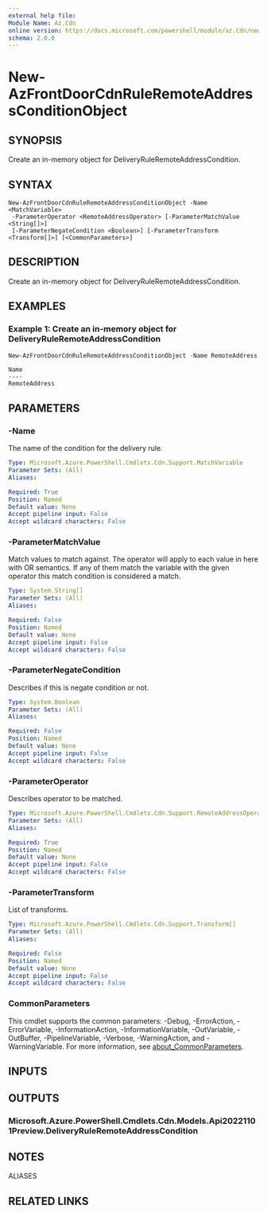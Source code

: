 ```yaml
---
external help file:
Module Name: Az.Cdn
online version: https://docs.microsoft.com/powershell/module/az.Cdn/new-AzFrontDoorCdnRuleRemoteAddressConditionObject
schema: 2.0.0
---
```


# New-AzFrontDoorCdnRuleRemoteAddressConditionObject

## SYNOPSIS
Create an in-memory object for DeliveryRuleRemoteAddressCondition.

## SYNTAX

```
New-AzFrontDoorCdnRuleRemoteAddressConditionObject -Name <MatchVariable>
 -ParameterOperator <RemoteAddressOperator> [-ParameterMatchValue <String[]>]
 [-ParameterNegateCondition <Boolean>] [-ParameterTransform <Transform[]>] [<CommonParameters>]
```

## DESCRIPTION
Create an in-memory object for DeliveryRuleRemoteAddressCondition.

## EXAMPLES

### Example 1: Create an in-memory object for DeliveryRuleRemoteAddressCondition
```powershell
New-AzFrontDoorCdnRuleRemoteAddressConditionObject -Name RemoteAddress -ParameterOperator GeoMatch -ParameterMatchValue BJ -ParameterNegateCondition $False -ParameterTransform Lowercase
```

```output
Name
----
RemoteAddress
```



## PARAMETERS

### -Name
The name of the condition for the delivery rule.

```yaml
Type: Microsoft.Azure.PowerShell.Cmdlets.Cdn.Support.MatchVariable
Parameter Sets: (All)
Aliases:

Required: True
Position: Named
Default value: None
Accept pipeline input: False
Accept wildcard characters: False
```

### -ParameterMatchValue
Match values to match against.
The operator will apply to each value in here with OR semantics.
If any of them match the variable with the given operator this match condition is considered a match.

```yaml
Type: System.String[]
Parameter Sets: (All)
Aliases:

Required: False
Position: Named
Default value: None
Accept pipeline input: False
Accept wildcard characters: False
```

### -ParameterNegateCondition
Describes if this is negate condition or not.

```yaml
Type: System.Boolean
Parameter Sets: (All)
Aliases:

Required: False
Position: Named
Default value: None
Accept pipeline input: False
Accept wildcard characters: False
```

### -ParameterOperator
Describes operator to be matched.

```yaml
Type: Microsoft.Azure.PowerShell.Cmdlets.Cdn.Support.RemoteAddressOperator
Parameter Sets: (All)
Aliases:

Required: True
Position: Named
Default value: None
Accept pipeline input: False
Accept wildcard characters: False
```

### -ParameterTransform
List of transforms.

```yaml
Type: Microsoft.Azure.PowerShell.Cmdlets.Cdn.Support.Transform[]
Parameter Sets: (All)
Aliases:

Required: False
Position: Named
Default value: None
Accept pipeline input: False
Accept wildcard characters: False
```

### CommonParameters
This cmdlet supports the common parameters: -Debug, -ErrorAction, -ErrorVariable, -InformationAction, -InformationVariable, -OutVariable, -OutBuffer, -PipelineVariable, -Verbose, -WarningAction, and -WarningVariable. For more information, see [about_CommonParameters](http://go.microsoft.com/fwlink/?LinkID=113216).

## INPUTS

## OUTPUTS

### Microsoft.Azure.PowerShell.Cmdlets.Cdn.Models.Api20221101Preview.DeliveryRuleRemoteAddressCondition

## NOTES

ALIASES

## RELATED LINKS

